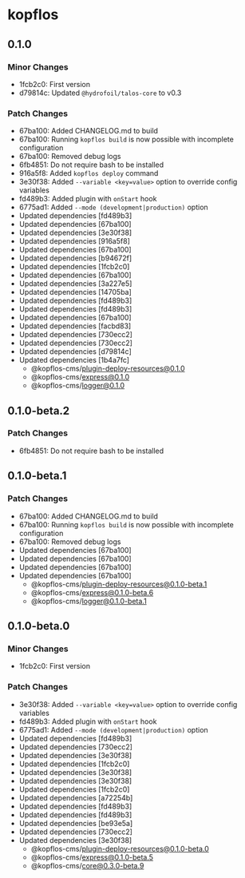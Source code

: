 # kopflos

## 0.1.0

### Minor Changes

- 1fcb2c0: First version
- d79814c: Updated `@hydrofoil/talos-core` to v0.3

### Patch Changes

- 67ba100: Added CHANGELOG.md to build
- 67ba100: Running `kopflos build` is now possible with incomplete configuration
- 67ba100: Removed debug logs
- 6fb4851: Do not require bash to be installed
- 916a5f8: Added `kopflos deploy` command
- 3e30f38: Added `--variable <key=value>` option to override config variables
- fd489b3: Added plugin with `onStart` hook
- 6775ad1: Added `--mode (development|production)` option
- Updated dependencies [fd489b3]
- Updated dependencies [67ba100]
- Updated dependencies [3e30f38]
- Updated dependencies [916a5f8]
- Updated dependencies [67ba100]
- Updated dependencies [b94672f]
- Updated dependencies [1fcb2c0]
- Updated dependencies [67ba100]
- Updated dependencies [3a227e5]
- Updated dependencies [14705ba]
- Updated dependencies [fd489b3]
- Updated dependencies [fd489b3]
- Updated dependencies [67ba100]
- Updated dependencies [facbd83]
- Updated dependencies [730ecc2]
- Updated dependencies [730ecc2]
- Updated dependencies [d79814c]
- Updated dependencies [1b4a7fc]
  - @kopflos-cms/plugin-deploy-resources@0.1.0
  - @kopflos-cms/express@0.1.0
  - @kopflos-cms/logger@0.1.0

## 0.1.0-beta.2

### Patch Changes

- 6fb4851: Do not require bash to be installed

## 0.1.0-beta.1

### Patch Changes

- 67ba100: Added CHANGELOG.md to build
- 67ba100: Running `kopflos build` is now possible with incomplete configuration
- 67ba100: Removed debug logs
- Updated dependencies [67ba100]
- Updated dependencies [67ba100]
- Updated dependencies [67ba100]
- Updated dependencies [67ba100]
  - @kopflos-cms/plugin-deploy-resources@0.1.0-beta.1
  - @kopflos-cms/express@0.1.0-beta.6
  - @kopflos-cms/logger@0.1.0-beta.1

## 0.1.0-beta.0

### Minor Changes

- 1fcb2c0: First version

### Patch Changes

- 3e30f38: Added `--variable <key=value>` option to override config variables
- fd489b3: Added plugin with `onStart` hook
- 6775ad1: Added `--mode (development|production)` option
- Updated dependencies [fd489b3]
- Updated dependencies [730ecc2]
- Updated dependencies [3e30f38]
- Updated dependencies [1fcb2c0]
- Updated dependencies [3e30f38]
- Updated dependencies [3e30f38]
- Updated dependencies [1fcb2c0]
- Updated dependencies [a72254b]
- Updated dependencies [fd489b3]
- Updated dependencies [fd489b3]
- Updated dependencies [be93e5a]
- Updated dependencies [730ecc2]
- Updated dependencies [3e30f38]
  - @kopflos-cms/plugin-deploy-resources@0.1.0-beta.0
  - @kopflos-cms/express@0.1.0-beta.5
  - @kopflos-cms/core@0.3.0-beta.9
